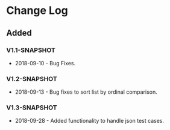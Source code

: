 # Change Log

## Added 

### V1.1-SNAPSHOT
+ 2018-09-10 - Bug Fixes.
### V1.2-SNAPSHOT
+ 2018-09-13 - Bug fixes to sort list by ordinal comparison.
### V1.3-SNAPSHOT
+ 2018-09-28 - Added functionality to handle json test cases.
